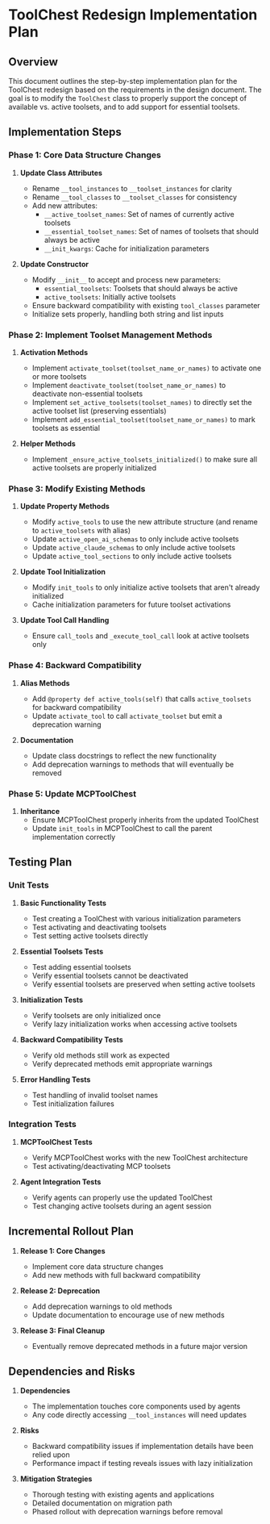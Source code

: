 # ToolChest Redesign Implementation Plan

## Overview

This document outlines the step-by-step implementation plan for the ToolChest redesign based on the requirements in the design document. The goal is to modify the `ToolChest` class to properly support the concept of available vs. active toolsets, and to add support for essential toolsets.

## Implementation Steps

### Phase 1: Core Data Structure Changes

1. **Update Class Attributes**
   - Rename `__tool_instances` to `__toolset_instances` for clarity
   - Rename `__tool_classes` to `__toolset_classes` for consistency
   - Add new attributes:
     - `__active_toolset_names`: Set of names of currently active toolsets
     - `__essential_toolset_names`: Set of names of toolsets that should always be active
     - `__init_kwargs`: Cache for initialization parameters

2. **Update Constructor**
   - Modify `__init__` to accept and process new parameters:
     - `essential_toolsets`: Toolsets that should always be active
     - `active_toolsets`: Initially active toolsets
   - Ensure backward compatibility with existing `tool_classes` parameter
   - Initialize sets properly, handling both string and list inputs

### Phase 2: Implement Toolset Management Methods

1. **Activation Methods**
   - Implement `activate_toolset(toolset_name_or_names)` to activate one or more toolsets
   - Implement `deactivate_toolset(toolset_name_or_names)` to deactivate non-essential toolsets
   - Implement `set_active_toolsets(toolset_names)` to directly set the active toolset list (preserving essentials)
   - Implement `add_essential_toolset(toolset_name_or_names)` to mark toolsets as essential

2. **Helper Methods**
   - Implement `_ensure_active_toolsets_initialized()` to make sure all active toolsets are properly initialized

### Phase 3: Modify Existing Methods

1. **Update Property Methods**
   - Modify `active_tools` to use the new attribute structure (and rename to `active_toolsets` with alias)
   - Update `active_open_ai_schemas` to only include active toolsets
   - Update `active_claude_schemas` to only include active toolsets
   - Update `active_tool_sections` to only include active toolsets

2. **Update Tool Initialization**
   - Modify `init_tools` to only initialize active toolsets that aren't already initialized
   - Cache initialization parameters for future toolset activations

3. **Update Tool Call Handling**
   - Ensure `call_tools` and `_execute_tool_call` look at active toolsets only

### Phase 4: Backward Compatibility

1. **Alias Methods**
   - Add `@property def active_tools(self)` that calls `active_toolsets` for backward compatibility
   - Update `activate_tool` to call `activate_toolset` but emit a deprecation warning

2. **Documentation**
   - Update class docstrings to reflect the new functionality
   - Add deprecation warnings to methods that will eventually be removed

### Phase 5: Update MCPToolChest

1. **Inheritance**
   - Ensure MCPToolChest properly inherits from the updated ToolChest
   - Update `init_tools` in MCPToolChest to call the parent implementation correctly

## Testing Plan

### Unit Tests

1. **Basic Functionality Tests**
   - Test creating a ToolChest with various initialization parameters
   - Test activating and deactivating toolsets
   - Test setting active toolsets directly

2. **Essential Toolsets Tests**
   - Test adding essential toolsets
   - Verify essential toolsets cannot be deactivated
   - Verify essential toolsets are preserved when setting active toolsets

3. **Initialization Tests**
   - Verify toolsets are only initialized once
   - Verify lazy initialization works when accessing active toolsets

4. **Backward Compatibility Tests**
   - Verify old methods still work as expected
   - Verify deprecated methods emit appropriate warnings

5. **Error Handling Tests**
   - Test handling of invalid toolset names
   - Test initialization failures

### Integration Tests

1. **MCPToolChest Tests**
   - Verify MCPToolChest works with the new ToolChest architecture
   - Test activating/deactivating MCP toolsets

2. **Agent Integration Tests**
   - Verify agents can properly use the updated ToolChest
   - Test changing active toolsets during an agent session

## Incremental Rollout Plan

1. **Release 1: Core Changes**
   - Implement core data structure changes
   - Add new methods with full backward compatibility

2. **Release 2: Deprecation**
   - Add deprecation warnings to old methods
   - Update documentation to encourage use of new methods

3. **Release 3: Final Cleanup**
   - Eventually remove deprecated methods in a future major version

## Dependencies and Risks

1. **Dependencies**
   - The implementation touches core components used by agents
   - Any code directly accessing `__tool_instances` will need updates

2. **Risks**
   - Backward compatibility issues if implementation details have been relied upon
   - Performance impact if testing reveals issues with lazy initialization

3. **Mitigation Strategies**
   - Thorough testing with existing agents and applications
   - Detailed documentation on migration path
   - Phased rollout with deprecation warnings before removal